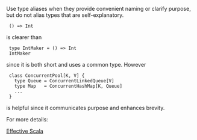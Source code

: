 Use type aliases when they provide convenient naming or clarify purpose, but do not alias types that are self-explanatory.

     () => Int

 is clearer than

     type IntMaker = () => Int
     IntMaker

 since it is both short and uses a common type. However

     class ConcurrentPool[K, V] {
       type Queue = ConcurrentLinkedQueue[V]
       type Map   = ConcurrentHashMap[K, Queue]
       ...
     }

 is helpful since it communicates purpose and enhances brevity.

 For more details:

 [Effective Scala](http://twitter.github.io/effectivescala/#Types%20and%20Generics-Type%20aliases)
